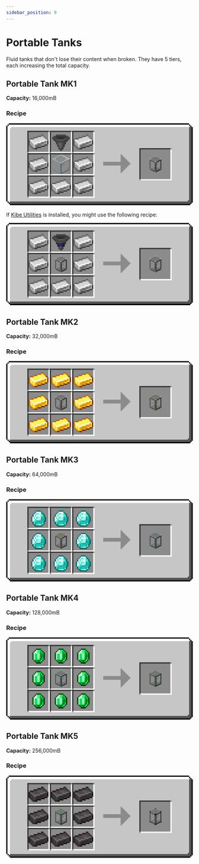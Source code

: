 ```yaml
---
sidebar_position: 9
---
```


# Portable Tanks

Fluid tanks that don't lose their content when broken. They have 5 tiers, each increasing the total capacity.

## Portable Tank MK1

**Capacity:** 16,000mB

### Recipe

![](/img/coxinha/recipes/portable_tank_mk1_kibeless.png)

If [Kibe Utilities](https://www.curseforge.com/minecraft/mc-mods/kibe) is  installed, you might use the following recipe:

![](/img/coxinha/recipes/portable_tank_mk1_upgrade.gif)

## Portable Tank MK2

**Capacity:** 32,000mB

### Recipe

![](/img/coxinha/recipes/portable_tank_mk2.png)

## Portable Tank MK3

**Capacity:** 64,000mB

### Recipe

![](/img/coxinha/recipes/portable_tank_mk3.png)

## Portable Tank MK4

**Capacity:** 128,000mB

### Recipe

![](/img/coxinha/recipes/portable_tank_mk4.png)

## Portable Tank MK5

**Capacity:** 256,000mB

### Recipe

![](/img/coxinha/recipes/portable_tank_mk5.png)